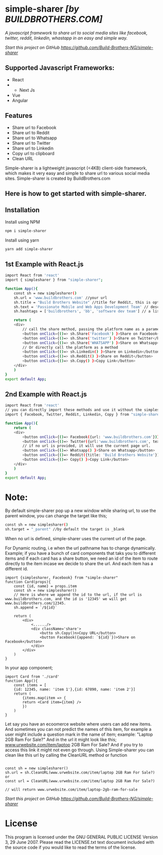 # simple-sharer _[by BUILDBROTHERS.COM]_
_A javascript framework to share url to social media sites like facebook, twitter, reddit, linkedin, whastapp in an easy and simple way._

_Start this project on GitHub https://github.com/Build-Brothers-NG/simple-sharer_

## Supported Javascript Frameworks:

- React
- - Next Js
- Vue
- Angular

## Features

- Share url to Facebook
- Share url to Reddit
- Share url to Whatsapp
- Share url to Twitter
- Share url to Linkedin
- Copy url to clipboard
- Clean URL

Simple-sharer is a lightweight javascript (<4KB) client-side framework, which makes it very easy and simple to share url to various social media sites.
Simple-sharer is created by BuildBrothers.com

## Here is how to get started with simple-sharer.

## Installation

Install using NPM

```sh
npm i simple-sharer
```

Install using yarn

```sh
yarn add simple-sharer
```

## 1st Example with React.js

```sh
import React from 'react'
import { simplesharer } from "simple-sharer";

function App(){
    const sh = new simplesharer()
    sh.url = 'www.buildbrothers.com' //your url
    sh.title = "Build Brothers Website" //title for Reddit, this is optional
    sh.text = 'Passionate Mobile and Web Apps Development Team' // description for twitter, not more than a hundred characters, optional.
    sh.hashtags = ['buildbrothers', 'bb', 'software dev team'] // a list of hashtags for twitter,also optional

    return (
    <div>
        // call the share method, passing the platform name as a parameter to share.
        <button onClick={()=> sh.Share('Facebook') }>Share on Facebook</button>
        <button onClick={()=> sh.Share('twitter') }>Share on Twitter</button>
        <button onClick={()=> sh.Share('WHATSAPP') }>Share on Whatsapp</button>
        // Or directly call the platform as a method
        <button onClick={()=> sh.Linkedin() }>Share on Linkedin</button>
        <button onClick={()=> sh.Reddit() }>Share on Reddit</button>
        <button onClick={()=> sh.Copy() }>Copy Link</button>
    </div>
    )
}
export default App;
```

## 2nd Example with React.js

```sh
import React from 'react'
// you can directly import these methods and use it without the simplesharer class object
import { Facebook, Twitter, Reddit, Linkedin, Copy } from "simple-sharer";

function App(){
    return (
    <div>
        <button onClick={()=> Facebook({url: 'www.buildbrothers.com'})}>Share on Facebook</button>
        <button onClick={()=> Twitter({url:'www.buildbrothers.com', text: 'Passionate Mobile and Web Apps  Development Team', hashtags: ['buildbrothers', 'bb', 'software dev team']}) }>Share on Twitter</button>
        // if no url is provided, it will use the current page url.
        <button onClick={()=> Whatsapp() }>Share on Whatsapp</button>
        <button onClick={()=> Reddit({title: 'Build Brothers Website'}) }>Share on Reddit</button>
        <button onClick={()=> Copy() }>Copy Link</button>
    </div>
    )
}
export default App;
```

# Note:

By default simple-sharer pop up a new window while sharing url, to use the parent window, you can change the target like this;

```sh
const sh = new simplesharer()
sh.target = "_parent" //by default the target is _blank
```

When no url is defined, simple-sharer uses the current url of the page.

For Dynamic routing, i.e when the url pathname has to change dynamically. Example;
if you have a bunch of card components that taks you to different items and if each card has a share button, we need  an id of the item to route directly to the item incase we decide to share the url. And each item has a different id.
```
import {simplesharer, Facebook} from "simple-sharer"
function Card(props){
    const {id, name} = props.item
    const sh = new simplesharer()
    // Here is where we append the id to the url, if the url is www.buildbrothers.com, and the id is '12345' we will get www.buildbrothers.com/12345. 
    sh.append = `/${id}`
    
    return (
        <div>
            <....../>
            <div className='share'>
                <butto sh.Copy()n>Copy URL</button>
                <button Facebook({append: `${id}`})>Share on Facebook</button>
            </div>
        </div>
    )
}
```
In your app component;
```
import Card from './card'
function App(){
    const items = [
    {id: 12345, name: 'item 1'},{id: 67890, name: 'item 2'}]
    return (
        {items.map(item => {
        return <Card item={item} />
        })
    )
}
```
Let say you have an ecoomerce website where users can add new items. And sometimes you can not predict the names of this item, for example a user might include a question mark in the name of item; example:  "Laptop 2GB Ram For Sale?"
And in the url it might look like this; www.urwebsite.com/item/laptop 2GB Ram For Sale?
And if you try to access this link it might not even go through.
Using Simple-sharer you can clean like this url by calling the CleanURL method or function
```

const sh = new simplesharer()
sh.url = sh.CleanURL(www.urwebsite.com/item/laptop 2GB Ram For Sale?)
or
const url = CleanURL(www.urwebsite.com/item/laptop 2GB Ram For Sale?)

// will return www.urwebsite.com/item/laptop-2gb-ram-for-sale
```
_Start this project on GitHub https://github.com/Build-Brothers-NG/simple-sharer_
# License 

This program is licensed under the GNU GENERAL PUBLIC LICENSE Version 3, 29 June 2007. Please read the LICENSE.txt text document included with the source code if you would like to read the terms of the license.
